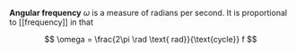 **Angular frequency** $\omega$ is a measure of radians per second. It is proportional to [[frequency]] in that

$$
\omega = \frac{2\pi \rad \text{ rad}}{\text{cycle}} f
$$